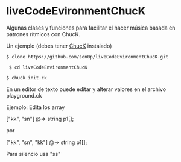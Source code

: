 liveCodeEvironmentChucK
=======================

Algunas clases y funciones para facilitar el hacer música basada en patrones rítmicos con ChucK.

Un ejemplo (debes tener [ChucK](http://chuck.cs.princeton.edu/release/) instalado)

``` $ clone https://github.com/son0p/liveCodeEvironmentChucK.git ```

``` $ cd liveCodeEnvironmentChucK```

``` $ chuck init.ck ```

En un editor de texto puede editar y alterar valores en el archivo playground.ck

Ejemplo: Edita los array

["kk", "sn"] @=> string p1[]; 

por 

["kk", "sn", "kk"] @=> string p1[]; 

Para silencio usa "ss"
